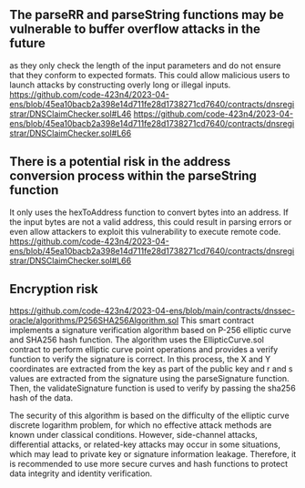 ## The parseRR and parseString functions may be vulnerable to buffer overflow attacks in the future
as they only check the length of the input parameters and do not ensure that they conform to expected formats. This could allow malicious users to launch attacks by constructing overly long or illegal inputs.
https://github.com/code-423n4/2023-04-ens/blob/45ea10bacb2a398e14d711fe28d1738271cd7640/contracts/dnsregistrar/DNSClaimChecker.sol#L46
https://github.com/code-423n4/2023-04-ens/blob/45ea10bacb2a398e14d711fe28d1738271cd7640/contracts/dnsregistrar/DNSClaimChecker.sol#L66
## There is a potential risk in the address conversion process within the parseString function
It only uses the hexToAddress function to convert bytes into an address. If the input bytes are not a valid address, this could result in parsing errors or even allow attackers to exploit this vulnerability to execute remote code.
https://github.com/code-423n4/2023-04-ens/blob/45ea10bacb2a398e14d711fe28d1738271cd7640/contracts/dnsregistrar/DNSClaimChecker.sol#L66
## Encryption risk

https://github.com/code-423n4/2023-04-ens/blob/main/contracts/dnssec-oracle/algorithms/P256SHA256Algorithm.sol
This smart contract implements a signature verification algorithm based on P-256 elliptic curve and SHA256 hash function. The algorithm uses the EllipticCurve.sol contract to perform elliptic curve point operations and provides a verify function to verify the signature is correct. In this process, the X and Y coordinates are extracted from the key as part of the public key and r and s values are extracted from the signature using the parseSignature function. Then, the validateSignature function is used to verify by passing the sha256 hash of the data.

The security of this algorithm is based on the difficulty of the elliptic curve discrete logarithm problem, for which no effective attack methods are known under classical conditions. However, side-channel attacks, differential attacks, or related-key attacks may occur in some situations, which may lead to private key or signature information leakage. Therefore, it is recommended to use more secure curves and hash functions to protect data integrity and identity verification.
